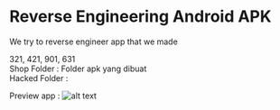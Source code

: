 # Reverse Engineering Android APK
We try to reverse engineer app that we made 

321, 421, 901, 631 </br>
Shop Folder : Folder apk yang dibuat</br>
Hacked Folder : 

Preview app :
![alt text](https://github.com/andrewcortez1/reverse_engineering/blob/preview_images/realApp_Downloaded.PNG)
